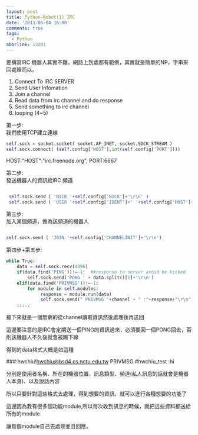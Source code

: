 ```yaml
---
layout: post
title: Python-Robot(1) IRC
date: '2013-06-04 16:00'
comments: true
tags:
  - Python
abbrlink: 13201
---
```


要撰寫IRC 機器人其實不難，網路上到處都有範例，其實就是簡單的NP，字串來回處理而以。

1. Connect To IRC SERVER
2. Send User Infomation
3. Join a channel
4. Read data from irc channel and do response 
5. Send something to irc channel
6. looping (4~5)

<!--more-->


第一步:  
我們使用TCP建立連線  

``` python
self.sock = socket.socket( socket.AF_INET, socket.SOCK_STREAM )
self.sock.connect( (self.config['HOST'],int(self.config['PORT'])))
```

HOST:"HOST":"irc.freenode.org",
PORT:6667


第二步:    
發送機器人的資訊給IRC 頻道
``` python

 self.sock.send ( 'NICK '+self.config['NICK']+'\r\n' )
 self.sock.send ( 'USER '+self.config['IDENT']+' '+self.config['HOST']+' bla :'+self.config['REALNAME']+'\r\n')

```

第三步:  
加入某個頻道，做為該頻道的機器人

``` python

self.sock.send ( 'JOIN '+self.config['CHANNELINIT']+'\r\n')

```

第四步+第五步:  

``` python
while True:
	data = self.sock.recv(4096)
	if(data.find('PING'))!=-1:  ##response to server avoid be kicked
		self.sock.send('PONG ' + data.split()[1]+'\r\n')
	elif(data.find('PRIVMSG'))!=-1:
		for module in self.modules:
			 response = module.run(data)
		  	 self.sock.send(" PRIVMSG "+channel + " :"+response+"\r\n")
	.....

```

接下來就是一個無窮的從channel讀取資訊然後處理後再送回

這邊要注意的是IRC會定期送一個PING的資訊過來，必須要回一個PONG回去，否則該機器人不久後就會被踢下線

得到的data格式大概是如這種

###:hwchiu!hwchiu@bsd4.cs.nctu.edu.tw PRIVMSG #hwchiu_test :hi

分別是使用者名稱、所在的機器位置、訊息類型、頻道(私人訊息的話就會是機器人本身)、以及說話內容

所以只要針對這些格式去處理，得到想要的資訊，就可以進行各種想要的功能了

這邊因為我有很多個功能module,所以每次收到訊息的時候，就把這些資料都送給所有的module

讓每個module自己去處理並且回應。

